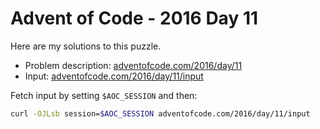 # Advent of Code - 2016 Day 11
Here are my solutions to this puzzle.

* Problem description: [adventofcode.com/2016/day/11](https://adventofcode.com/2016/day/11)
* Input: [adventofcode.com/2016/day/11/input](https://adventofcode.com/2016/day/11/input)

Fetch input by setting `$AOC_SESSION` and then:
```bash
curl -OJLsb session=$AOC_SESSION adventofcode.com/2016/day/11/input
```
